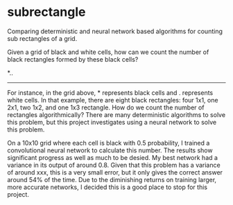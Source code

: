 # subrectangle
Comparing deterministic and neural network based algorithms for counting sub rectangles of a grid.

Given a grid of black and white cells, how can we count the number of black rectangles formed by these black cells?

*..
***

For instance, in the grid above, * represents black cells and . represents white cells. In that example, there are eight black rectangles: four 1x1, one 2x1, two 1x2, and one 1x3 rectangle. How do we count the number of rectangles algorithmically? There are many deterministic algorithms to solve this problem, but this project investigates using a neural network to solve this problem.

On a 10x10 grid where each cell is black with 0.5 probability, I trained a convolutional neural network to calculate this number. The results show significant progress as well as much to be desied. My best network had a variance in its output of around 0.8. Given that this problem has a variance of around xxx, this is a very small error, but it only gives the correct answer around 54% of the time. Due to the diminishing returns on training larger, more accurate networks, I decided this is a good place to stop for this project.
